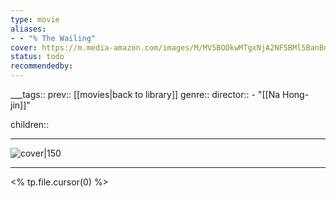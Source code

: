 ```yaml
---
type: movie
aliases:
- - "% The Wailing"
cover: https://m.media-amazon.com/images/M/MV5BODkwMTgxNjA2NF5BMl5BanBnXkFtZTgwMDc0OTcwOTE@._V1_SX300.jpg
status: todo
recommendedby:
---
```

___tags:: prev:: [[movies|back to library]]
genre::
director:: - "[[Na Hong-jin]]"
  
children::
___
![cover|150](https://m.media-amazon.com/images/M/MV5BODkwMTgxNjA2NF5BMl5BanBnXkFtZTgwMDc0OTcwOTE@._V1_SX300.jpg)
___
<% tp.file.cursor(0) %>
